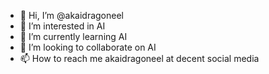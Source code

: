 - 👋 Hi, I’m @akaidragoneel
- 👀 I’m interested in AI
- 🌱 I’m currently learning AI
- 💞️ I’m looking to collaborate on AI
- 📫 How to reach me akaidragoneel at decent social media

<!---
akaidragoneel/akaidragoneel is a ✨ special ✨ repository because its `README.md` (this file) appears on your GitHub profile.
You can click the Preview link to take a look at your changes.
--->
